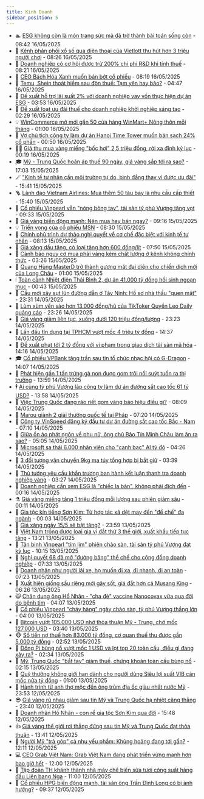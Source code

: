 ```yaml
---
title: Kinh Doanh
sidebar_position: 5
---
```


<!-- dantri-kinh-doanh:START -->
- 🏊 [ESG không còn là món trang sức mà đã trở thành bài toán sống còn](https://dantri.com.vn/kinh-doanh/esg-khong-con-la-mon-trang-suc-ma-da-tro-thanh-bai-toan-song-con-20250113153057945.htm) - 08:42 16/05/2025
- 🦆 [Kênh phân phối xổ số qua điện thoại của Vietlott thu hút hơn 3 triệu người chơi](https://dantri.com.vn/kinh-doanh/kenh-phan-phoi-xo-so-qua-dien-thoai-cua-vietlott-thu-hut-hon-3-trieu-nguoi-choi-20250516150325584.htm) - 08:26 16/05/2025
- 🦄 [Doanh nghiệp có cơ hội được trừ 200% chi phí R&amp;D khi tính thuế](https://dantri.com.vn/kinh-doanh/doanh-nghiep-co-co-hoi-duoc-tru-200-chi-phi-rd-khi-tinh-thue-20250516111720005.htm) - 08:21 16/05/2025
- 🌝 [CEO Bách Hóa Xanh muốn bán bớt cổ phiếu](https://dantri.com.vn/kinh-doanh/ceo-bach-hoa-xanh-muon-ban-bot-co-phieu-20250516151418081.htm) - 08:19 16/05/2025
- 💃 [Temu, Shein thoát hiểm sau đòn thuế: Tạm yên hay bão?](https://dantri.com.vn/kinh-doanh/temu-shein-thoat-hiem-sau-don-thue-tam-yen-hay-bao-20250514101706761.htm) - 04:47 16/05/2025
- 🦏 [Đề xuất hỗ trợ lãi suất 2% với doanh nghiệp vay vốn thực hiện dự án ESG](https://dantri.com.vn/kinh-doanh/de-xuat-ho-tro-lai-suat-2-voi-doanh-nghiep-vay-von-thuc-hien-du-an-esg-20250516101738910.htm) - 03:53 16/05/2025
- 🦩 [Đề xuất loạt ưu đãi thuế cho doanh nghiệp khởi nghiệp sáng tạo](https://dantri.com.vn/kinh-doanh/de-xuat-loat-uu-dai-thue-cho-doanh-nghiep-khoi-nghiep-sang-tao-20250516091832977.htm) - 02:29 16/05/2025
- 💡 [WinCommerce mở mới gần 50 cửa hàng WinMart+ Nông thôn mỗi tháng](https://dantri.com.vn/kinh-doanh/wincommerce-mo-moi-gan-50-cua-hang-winmart-nong-thon-moi-thang-20250514222818279.htm) - 01:00 16/05/2025
- 🌊 [Vợ chủ tịch công ty làm dự án Hanoi Time Tower muốn bán sạch 24% cổ phần](https://dantri.com.vn/kinh-doanh/vo-chu-tich-cong-ty-lam-du-an-hanoi-time-tower-muon-ban-sach-24-co-phan-20250515093339285.htm) - 00:50 16/05/2025
- 🧑‍💻 [Giá thu mua vàng miếng &quot;bốc hơi&quot; 2,5 triệu đồng, rời xa đỉnh kỷ lục](https://dantri.com.vn/kinh-doanh/gia-thu-mua-vang-mieng-boc-hoi-25-trieu-dong-roi-xa-dinh-ky-luc-20250516070849555.htm) - 00:19 16/05/2025
- 🎓 [Mỹ - Trung Quốc hoãn áp thuế 90 ngày, giá vàng sắp tới ra sao?](https://dantri.com.vn/kinh-doanh/my-trung-quoc-hoan-ap-thue-90-ngay-gia-vang-sap-toi-ra-sao-20250513110626019.htm) - 17:03 15/05/2025
- 🪄 [&quot;Kinh tế tư nhân cần môi trường tự do, bình đẳng thay vì được ưu đãi&quot;](https://dantri.com.vn/kinh-doanh/kinh-te-tu-nhan-can-moi-truong-tu-do-binh-dang-thay-vi-duoc-uu-dai-20250515140720654.htm) - 15:41 15/05/2025
- 🪜 [Lãnh đạo Vietnam Airlines: Mua thêm 50 tàu bay là nhu cầu cấp thiết](https://dantri.com.vn/kinh-doanh/lanh-dao-vietnam-airlines-mua-them-50-tau-bay-la-nhu-cau-cap-thiet-20250515221137189.htm) - 15:40 15/05/2025
- 🦄 [Cổ phiếu Vinpearl vẫn &quot;nóng bỏng tay&quot;, tài sản tỷ phú Vượng tăng vọt](https://dantri.com.vn/kinh-doanh/co-phieu-vinpearl-van-nong-bong-tay-tai-san-ty-phu-vuong-tang-vot-20250515163034275.htm) - 09:33 15/05/2025
- 💯 [Giá vàng biến động mạnh: Nên mua hay bán ngay?](https://dantri.com.vn/kinh-doanh/gia-vang-bien-dong-manh-nen-mua-hay-ban-ngay-20250515114048646.htm) - 09:16 15/05/2025
- 💡 [Triển vọng của cổ phiếu MSN](https://dantri.com.vn/kinh-doanh/trien-vong-cua-co-phieu-msn-20250515150741070.htm) - 08:30 15/05/2025
- 🧰 [Chính phủ trình dự thảo nghị quyết về cơ chế đặc biệt với kinh tế tư nhân](https://dantri.com.vn/kinh-doanh/chinh-phu-trinh-du-thao-nghi-quyet-ve-co-che-dac-biet-voi-kinh-te-tu-nhan-20250515144411295.htm) - 08:13 15/05/2025
- 🎊 [Giá xăng dầu tăng, có loại tăng hơn 600 đồng/lít](https://dantri.com.vn/kinh-doanh/gia-xang-dau-tang-co-loai-tang-hon-600-donglit-20250515142913922.htm) - 07:50 15/05/2025
- 🔭 [Cảnh báo nguy cơ mua phải vàng kém chất lượng ở kênh không chính thức](https://dantri.com.vn/kinh-doanh/canh-bao-nguy-co-mua-phai-vang-kem-chat-luong-o-kenh-khong-chinh-thuc-20250515094854105.htm) - 03:26 15/05/2025
- 💼 [Quang Hùng MasterD trở thành gương mặt đại diện cho chiến dịch mới của Long Châu](https://dantri.com.vn/kinh-doanh/quang-hung-masterd-tro-thanh-guong-mat-dai-dien-cho-chien-dich-moi-cua-long-chau-20250514222150486.htm) - 01:00 15/05/2025
- 🕯 [Toàn cảnh Nhiệt điện Thái Bình 2, dự án 41.000 tỷ đồng hồi sinh ngoạn mục](https://dantri.com.vn/kinh-doanh/toan-canh-nhiet-dien-thai-binh-2-du-an-41000-ty-dong-hoi-sinh-ngoan-muc-20250506202828739.htm) - 00:43 15/05/2025
- 🫣 [Cầu mới xây sụt lún đường dẫn ở Tây Ninh: Hồ sơ nhà thầu &quot;quen mặt&quot;](https://dantri.com.vn/kinh-doanh/cau-moi-xay-sut-lun-duong-dan-o-tay-ninh-ho-so-nha-thau-quen-mat-20250515023818248.htm) - 23:31 14/05/2025
- 🤠 [Lùm xùm yến sào hơn 13.000 đồng/hũ của TikToker Quyền Leo Daily quảng cáo](https://dantri.com.vn/kinh-doanh/lum-xum-yen-sao-hon-13000-donghu-cua-tiktoker-quyen-leo-daily-quang-cao-20250514171511216.htm) - 23:26 14/05/2025
- 🌈 [Giá vàng giảm liên tục, xuống dưới 120 triệu đồng/lượng](https://dantri.com.vn/kinh-doanh/gia-vang-giam-lien-tuc-xuong-duoi-120-trieu-dongluong-20250515003651473.htm) - 23:23 14/05/2025
- 🦅 [Lần đầu tín dụng tại TPHCM vượt mốc 4 triệu tỷ đồng](https://dantri.com.vn/kinh-doanh/lan-dau-tin-dung-tai-tphcm-vuot-moc-4-trieu-ty-dong-20250514155510030.htm) - 14:37 14/05/2025
- 🌁 [Đề xuất phạt tới 2 tỷ đồng với vi phạm trong giao dịch tài sản mã hóa](https://dantri.com.vn/kinh-doanh/de-xuat-phat-toi-2-ty-dong-voi-vi-pham-trong-giao-dich-tai-san-ma-hoa-20250514153127707.htm) - 14:16 14/05/2025
- 🎓 [Cổ phiếu VPBank tăng trần sau tin tổ chức nhạc hội có G-Dragon](https://dantri.com.vn/kinh-doanh/co-phieu-vpbank-tang-tran-sau-tin-to-chuc-nhac-hoi-co-g-dragon-20250514160147510.htm) - 14:07 14/05/2025
- 📝 [Phát hiện gần 1 tấn trứng gà non được gom trôi nổi suýt tuồn ra thị trường](https://dantri.com.vn/kinh-doanh/phat-hien-gan-1-tan-trung-ga-non-duoc-gom-troi-noi-suyt-tuon-ra-thi-truong-20250514174327716.htm) - 13:59 14/05/2025
- 🕴 [Ai cùng tỷ phú Vượng lập công ty làm dự án đường sắt cao tốc 61 tỷ USD?](https://dantri.com.vn/kinh-doanh/ai-cung-ty-phu-vuong-lap-cong-ty-lam-du-an-duong-sat-cao-toc-61-ty-usd-20250514160629152.htm) - 13:58 14/05/2025
- 🧰 [Việc Trung Quốc đang ráo riết gom vàng báo hiệu điều gì?](https://dantri.com.vn/kinh-doanh/viec-trung-quoc-dang-rao-riet-gom-vang-bao-hieu-dieu-gi-20250509000522343.htm) - 08:09 14/05/2025
- 🤖 [Marou giành 2 giải thưởng quốc tế tại Pháp](https://dantri.com.vn/kinh-doanh/marou-gianh-2-giai-thuong-quoc-te-tai-phap-20250514141025333.htm) - 07:20 14/05/2025
- 🤠 [Công ty VinSpeed đăng ký đầu tư dự án đường sắt cao tốc Bắc - Nam](https://dantri.com.vn/kinh-doanh/cong-ty-vinspeed-dang-ky-dau-tu-du-an-duong-sat-cao-toc-bac-nam-20250514115409992.htm) - 07:10 14/05/2025
- 🌮 [Giữa ồn ào phát ngôn về phụ nữ, ông chủ Bảo Tín Minh Châu làm ăn ra sao?](https://dantri.com.vn/kinh-doanh/giua-on-ao-phat-ngon-ve-phu-nu-ong-chu-bao-tin-minh-chau-lam-an-ra-sao-20250514102858867.htm) - 05:05 14/05/2025
- 🦄 [Microsoft sa thải 6.000 nhân viên cho &quot;canh bạc&quot; AI tỷ đô](https://dantri.com.vn/kinh-doanh/microsoft-sa-thai-6000-nhan-vien-cho-canh-bac-ai-ty-do-20250514104353451.htm) - 04:26 14/05/2025
- 👺 [3 đối tượng vận chuyển 9kg ma túy tổng hợp bị bắt giữ](https://dantri.com.vn/kinh-doanh/3-doi-tuong-van-chuyen-9kg-ma-tuy-tong-hop-bi-bat-giu-20250514101945650.htm) - 03:39 14/05/2025
- 🤗 [Thủ tướng yêu cầu khẩn trương ban hành kết luận thanh tra doanh nghiệp vàng](https://dantri.com.vn/kinh-doanh/thu-tuong-yeu-cau-khan-truong-ban-hanh-ket-luan-thanh-tra-doanh-nghiep-vang-20250514085153480.htm) - 03:27 14/05/2025
- 💪 [Doanh nghiệp cần xem ESG là &quot;chiếc la bàn&quot;, không phải đích đến](https://dantri.com.vn/kinh-doanh/doanh-nghiep-can-xem-esg-la-chiec-la-ban-khong-phai-dich-den-20250513183519389.htm) - 00:16 14/05/2025
- ⚗️ [Giá vàng miếng tăng 1 triệu đồng mỗi lượng sau phiên giảm sâu](https://dantri.com.vn/kinh-doanh/gia-vang-mieng-tang-1-trieu-dong-moi-luong-sau-phien-giam-sau-20250514070532571.htm) - 00:11 14/05/2025
- 🧠 [Gia tộc kín tiếng Sơn Kim: Từ hợp tác xã dệt may đến &quot;đế chế&quot; đa ngành](https://dantri.com.vn/kinh-doanh/gia-toc-kin-tieng-son-kim-tu-hop-tac-xa-det-may-den-de-che-da-nganh-20250513162309547.htm) - 00:03 14/05/2025
- 🗽 [Giá xăng ngày 15/5 sẽ bật tăng?](https://dantri.com.vn/kinh-doanh/gia-xang-ngay-155-se-bat-tang-20250514010013509.htm) - 23:59 13/05/2025
- 🫣 [Việt Nam trồng được loại gia vị đắt thứ 3 thế giới, xuất khẩu tiếp tục tăng](https://dantri.com.vn/kinh-doanh/viet-nam-trong-duoc-loai-gia-vi-dat-thu-3-the-gioi-xuat-khau-tiep-tuc-tang-20250513194400761.htm) - 13:21 13/05/2025
- 🫣 [Tân binh Vinpearl &quot;tím lịm&quot; phiên chào sàn, tài sản tỷ phú Vượng đạt kỷ lục](https://dantri.com.vn/kinh-doanh/tan-binh-vinpearl-tim-lim-phien-chao-san-tai-san-ty-phu-vuong-dat-ky-luc-20250513165923807.htm) - 10:15 13/05/2025
- 🫣 [Nghị quyết 68 đã mở &quot;đường băng&quot; thể chế cho cộng đồng doanh nghiệp](https://dantri.com.vn/kinh-doanh/nghi-quyet-68-da-mo-duong-bang-the-che-cho-cong-dong-doanh-nghiep-20250511145559993.htm) - 07:33 13/05/2025
- 💂 [Doanh nhân như người lái xe, họ muốn đi xa, đi nhanh, đi an toàn](https://dantri.com.vn/kinh-doanh/doanh-nhan-nhu-nguoi-lai-xe-ho-muon-di-xa-di-nhanh-di-an-toan-20250513140221575.htm) - 07:23 13/05/2025
- 💫 [Xuất hiện giống sầu riêng mới gây sốt, giá đắt hơn cả Musang King](https://dantri.com.vn/kinh-doanh/xuat-hien-giong-sau-rieng-moi-gay-sot-gia-dat-hon-ca-musang-king-20250513120925864.htm) - 06:26 13/05/2025
- 😺 [Chân dung ông Hồ Nhân - &quot;cha đẻ&quot; vaccine Nanocovax vừa qua đời do bệnh tim](https://dantri.com.vn/kinh-doanh/chan-dung-ong-ho-nhan-cha-de-vaccine-nanocovax-vua-qua-doi-do-benh-tim-20250513105840181.htm) - 04:07 13/05/2025
- 🦆 [Cổ phiếu Vinpearl &quot;cháy hàng&quot; ngày chào sàn, tỷ phú Vượng thắng lớn](https://dantri.com.vn/kinh-doanh/co-phieu-vinpearl-chay-hang-ngay-chao-san-ty-phu-vuong-thang-lon-20250513104414370.htm) - 04:00 13/05/2025
- 👀 [Bitcoin vượt 105.000 USD nhờ thỏa thuận Mỹ - Trung, chờ mốc 127.000 USD](https://dantri.com.vn/kinh-doanh/bitcoin-vuot-105000-usd-nho-thoa-thuan-my-trung-cho-moc-127000-usd-20250513095946648.htm) - 03:40 13/05/2025
- 🐵 [Số tiền nợ thuế hơn 83.000 tỷ đồng, cơ quan thuế thu được gần 5.000 tỷ đồng](https://dantri.com.vn/kinh-doanh/so-tien-no-thue-hon-83000-ty-dong-co-quan-thue-thu-duoc-gan-5000-ty-dong-20250513093402725.htm) - 02:52 13/05/2025
- 🤖 [Đồng Pi bùng nổ vượt mốc 1 USD và lọt top 20 toàn cầu, điều gì đang xảy ra?](https://dantri.com.vn/kinh-doanh/dong-pi-bung-no-vuot-moc-1-usd-va-lot-top-20-toan-cau-dieu-gi-dang-xay-ra-20250513092357283.htm) - 02:34 13/05/2025
- 💂 [Mỹ, Trung Quốc &quot;bắt tay&quot; giảm thuế, chứng khoán toàn cầu bùng nổ](https://dantri.com.vn/kinh-doanh/my-trung-quoc-bat-tay-giam-thue-chung-khoan-toan-cau-bung-no-20250513001451323.htm) - 02:15 13/05/2025
- 🦆 [Quỹ thưởng không giới hạn dành cho người dùng Siêu lợi suất VIB cán mốc nửa tỷ đồng](https://dantri.com.vn/kinh-doanh/quy-thuong-khong-gioi-han-danh-cho-nguoi-dung-sieu-loi-suat-vib-can-moc-nua-ty-dong-20250512195159603.htm) - 01:00 13/05/2025
- 🦅 [Hành trình từ anh thợ mộc đến ông trùm địa ốc giàu nhất nước Mỹ](https://dantri.com.vn/kinh-doanh/hanh-trinh-tu-anh-tho-moc-den-ong-trum-dia-oc-giau-nhat-nuoc-my-20250409153507085.htm) - 23:53 12/05/2025
- 😎 [Giá vàng rủ nhau giảm sau tin Mỹ và Trung Quốc hạ nhiệt căng thẳng](https://dantri.com.vn/kinh-doanh/gia-vang-ru-nhau-giam-sau-tin-my-va-trung-quoc-ha-nhiet-cang-thang-20250513002058374.htm) - 23:40 12/05/2025
- 🐎 [Doanh nhân Hồ Nhân - con rể gia tộc Sơn Kim qua đời](https://dantri.com.vn/kinh-doanh/doanh-nhan-ho-nhan-con-re-gia-toc-son-kim-qua-doi-20250512224558021.htm) - 15:48 12/05/2025
- 👍 [Giá vàng thế giới rơi thẳng đứng sau tin Mỹ và Trung Quốc đạt thỏa thuận](https://dantri.com.vn/kinh-doanh/gia-vang-the-gioi-roi-thang-dung-sau-tin-my-va-trung-quoc-dat-thoa-thuan-20250512202713511.htm) - 13:41 12/05/2025
- 🦒 [Người Mỹ &quot;trả góp&quot; cả nhu yếu phẩm: Khủng hoảng đang tới gần?](https://dantri.com.vn/kinh-doanh/nguoi-my-tra-gop-ca-nhu-yeu-pham-khung-hoang-dang-toi-gan-20250512175601911.htm) - 12:11 12/05/2025
- 💻 [CEO Grab Việt Nam: Grab Việt Nam đang phát triển vững mạnh hơn bao giờ hết](https://dantri.com.vn/kinh-doanh/ceo-grab-viet-nam-grab-viet-nam-dang-phat-trien-vung-manh-hon-bao-gio-het-20250512175234121.htm) - 12:00 12/05/2025
- 👺 [Tập đoàn TH khánh thành nhà máy chế biến sữa tươi công suất hàng đầu Liên bang Nga](https://dantri.com.vn/kinh-doanh/tap-doan-th-khanh-thanh-nha-may-che-bien-sua-tuoi-cong-suat-hang-dau-lien-bang-nga-20250512174306102.htm) - 11:00 12/05/2025
- 🧐 [Cổ phiếu HPG biến động mạnh, tài sản ông Trần Đình Long có bị ảnh hưởng?](https://dantri.com.vn/kinh-doanh/co-phieu-hpg-bien-dong-manh-tai-san-ong-tran-dinh-long-co-bi-anh-huong-20250512161112124.htm) - 09:37 12/05/2025<!-- dantri-kinh-doanh:END -->
